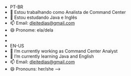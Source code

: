 ### 

- PT-BR
- 🔭 Estou trabalhando como Analista de Command Center
- 🌱 Estou estudando Java e Inglês
- 📫 Email: dleitedias@gmail.com
- 😄 Pronome: ela/dela
-
-
- EN-US
- 🔭 I’m currently working as Command Center Analyst
- 🌱 I’m currently learning Java and English
- 📫 Email: dleitedias@gmail.com
- 😄 Pronouns: her/she
-->
